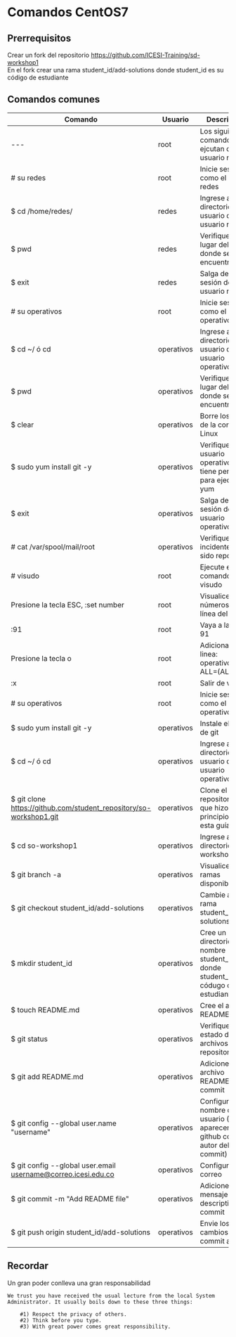 # Comandos CentOS7

## Prerrequisitos

Crear un fork del repositorio https://github.com/ICESI-Training/sd-workshop1  
En el fork crear una rama student_id/add-solutions donde student_id es su código de estudiante

## Comandos comunes

| Comando   | Usuario | Descripción   |
|------|------|------|
| --- | root | Los siguientes comandos se ejcutan como el usuario root |
| # su redes | root | Inicie sesión como el usuario redes |
| $ cd /home/redes/ | redes | Ingrese al directorio de usuario del usuario redes |
| $ pwd | redes | Verifique el lugar del path donde se encuentra |
| $ exit | redes | Salga de la sesión del usuario redes |
| # su operativos | root | Inicie sesión como el usuario operativos |
| $ cd ~/ ó cd | operativos | Ingrese al directorio de usuario del usuario operativos |
| $ pwd | operativos | Verifique el lugar del path donde se encuentra |
| $ clear | operativos | Borre los datos de la consola de Linux |
| $ sudo yum install git -y | operativos | Verifique que el usuario operativos no tiene permisos para ejecutar yum |
| $ exit | operativos | Salga de la sesión del usuario operativos |
| # cat /var/spool/mail/root | operativos | Verifique que el incidente ha sido reportado |
| # visudo | root | Ejecute el comando visudo |
| Presione la tecla ESC, :set number | root | Visualice los números de línea del archivo |
| :91 | root | Vaya a la línea 91 |
| Presione la tecla o | root | Adicionar la linea: operativos ALL=(ALL) ALL |
| :x | root | Salir de visudo |
| # su operativos | root | Inicie sesión como el usuario operativos |
| $ sudo yum install git -y | operativos | Instale el cliente de git |
| $ cd ~/ ó cd | operativos | Ingrese al directorio de usuario del usuario operativos |
| $ git clone https://github.com/student_repository/so-workshop1.git | operativos | Clone el repositorio al que hizo fork al principio de esta guía | 
| $ cd so-workshop1 | operativos | Ingrese al directorio so-workshop1 |
| $ git branch -a | operativos | Visualice las ramas disponibles |
| $ git checkout student_id/add-solutions | operativos | Cambie a la rama student_id/add-solutions |
| $ mkdir student_id | operativos | Cree un directorio de nombre student_id donde student_id es su códugo de estudiante |
| $ touch README.md | operativos | Cree el archivo README.md |
| $ git status | operativos | Verifique el estado de los archivos del repositorio |
| $ git add README.md | operativos | Adicione el archivo README.md al commit |
| $ git config --global user.name "username" | operativos | Configure su nombre de usuario (Este aparecerá en github como autor del commit)|
| $ git config --global user.email username@correo.icesi.edu.co | operativos | Configure su correo |
| $ git commit -m "Add README file" | operativos | Adicione un mensaje descriptivo al commit |
| $ git push origin student_id/add-solutions | operativos | Envie los cambios del commit a github |

## Recordar
Un gran poder conlleva una gran responsabilidad

```
We trust you have received the usual lecture from the local System
Administrator. It usually boils down to these three things:

    #1) Respect the privacy of others.
    #2) Think before you type.
    #3) With great power comes great responsibility.
```
